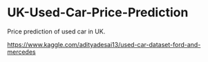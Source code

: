 # UK-Used-Car-Price-Prediction
Price prediction of used car in UK.

https://www.kaggle.com/adityadesai13/used-car-dataset-ford-and-mercedes
